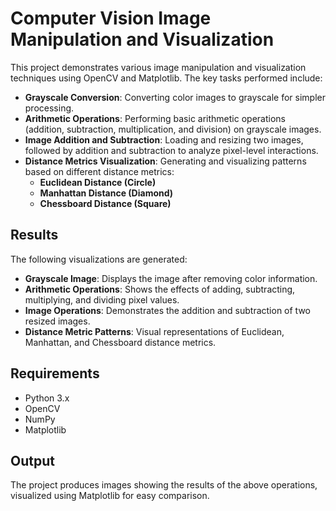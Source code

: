 # Computer Vision Image Manipulation and Visualization

This project demonstrates various image manipulation and visualization techniques using OpenCV and Matplotlib. The key tasks performed include:

- **Grayscale Conversion**: Converting color images to grayscale for simpler processing.
- **Arithmetic Operations**: Performing basic arithmetic operations (addition, subtraction, multiplication, and division) on grayscale images.
- **Image Addition and Subtraction**: Loading and resizing two images, followed by addition and subtraction to analyze pixel-level interactions.
- **Distance Metrics Visualization**: Generating and visualizing patterns based on different distance metrics:
  - **Euclidean Distance (Circle)**
  - **Manhattan Distance (Diamond)**
  - **Chessboard Distance (Square)**

## Results

The following visualizations are generated:
- **Grayscale Image**: Displays the image after removing color information.
- **Arithmetic Operations**: Shows the effects of adding, subtracting, multiplying, and dividing pixel values.
- **Image Operations**: Demonstrates the addition and subtraction of two resized images.
- **Distance Metric Patterns**: Visual representations of Euclidean, Manhattan, and Chessboard distance metrics.

## Requirements

- Python 3.x
- OpenCV
- NumPy
- Matplotlib

## Output

The project produces images showing the results of the above operations, visualized using Matplotlib for easy comparison.
